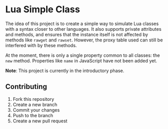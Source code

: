 # Lua Simple Class

The idea of this project is to create a simple way to simulate Lua classes with a syntax closer to other languages. It also supports private attributes and methods, and ensures that the instance itself is not affected by methods like `rawget` and `rawset`. However, the proxy table used can still be interfered with by these methods.

At the moment, there is only a single property common to all classes: the `new` method. Properties like `name` in JavaScript have not been added yet.

**Note**: This project is currently in the introductory phase.

## Contributing

<ol>
  <li>Fork this repository</li>
  <li>Create a new branch</li>
  <li>Commit your changes</li>
  <li>Push to the branch</li>
  <li>Create a new pull request</li>
</ol>
